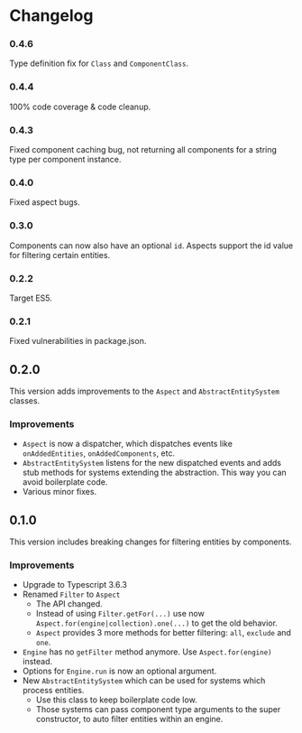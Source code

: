 # Changelog

### 0.4.6

Type definition fix for `Class` and `ComponentClass`.

### 0.4.4

100% code coverage & code cleanup.

### 0.4.3

Fixed component caching bug, not returning all components for a string type per component instance.

### 0.4.0

Fixed aspect bugs.

### 0.3.0

Components can now also have an optional `id`.
Aspects support the id value for filtering certain entities.

### 0.2.2

Target ES5.

### 0.2.1

Fixed vulnerabilities in package.json.

## 0.2.0

This version adds improvements to the `Aspect` and `AbstractEntitySystem` classes.

### Improvements

- `Aspect` is now a dispatcher, which dispatches events like `onAddedEntities`, `onAddedComponents`, etc.
- `AbstractEntitySystem` listens for the new dispatched events and adds stub methods
  for systems extending the abstraction. This way you can avoid boilerplate code.
- Various minor fixes.

## 0.1.0

This version includes breaking changes for filtering entities by components.

### Improvements

- Upgrade to Typescript 3.6.3
- Renamed `Filter` to `Aspect`
  - The API changed.
  - Instead of using `Filter.getFor(...)` use now `Aspect.for(engine|collection).one(...)` to get the old behavior.
  - `Aspect` provides 3 more methods for better filtering: `all`, `exclude` and `one`.
- `Engine` has no `getFilter` method anymore. Use `Aspect.for(engine)` instead.
- Options for `Engine.run` is now an optional argument.
- New `AbstractEntitySystem` which can be used for systems which process entities.
  - Use this class to keep boilerplate code low.
  - Those systems can pass component type arguments to the super constructor, to auto filter entities within an engine.
